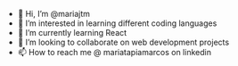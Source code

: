 - 👋 Hi, I’m @mariajtm
- 👀 I’m interested in learning different coding languages 
- 🌱 I’m currently learning React
- 💞️ I’m looking to collaborate on web development projects
- 📫 How to reach me @ mariatapiamarcos on linkedin

<!---
mariajtm/mariajtm is a ✨ special ✨ repository because its `README.md` (this file) appears on your GitHub profile.
You can click the Preview link to take a look at your changes.
--->
